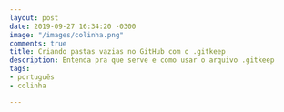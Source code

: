 ```yaml
---
layout: post
date: 2019-09-27 16:34:20 -0300
image: "/images/colinha.png"
comments: true
title: Criando pastas vazias no GitHub com o .gitkeep
description: Entenda pra que serve e como usar o arquivo .gitkeep
tags:
- português
- colinha

---
```

